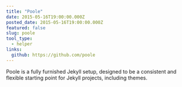 ```yaml
---
title: "Poole"
date: 2015-05-16T19:00:00.000Z
posted_date: 2015-05-16T19:00:00.000Z
featured: false
slug: poole
tool_type: 
  - helper
links:
  github: https://github.com/poole
---
```

Poole is a fully furnished Jekyll setup, designed to be a consistent and flexible starting point for Jekyll projects, including themes.




